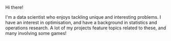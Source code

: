 Hi there! 

I'm a data scientist who enjoys tackling unique and interesting problems. I have an interest in optimisation, and have a background in statistics and operations research. 
A lot of my projects feature topics related to these, and many involving some games!

<!---
camTopping/camTopping is a ✨ special ✨ repository because its `README.md` (this file) appears on your GitHub profile.
You can click the Preview link to take a look at your changes.
--->
